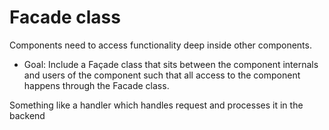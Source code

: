 # Facade class

Components need to access functionality deep inside other components.

- Goal: Include a Façade class that sits between the component internals and users of the component such that all access to the component happens through the Facade class.


Something like a handler which handles request and processes it in the backend